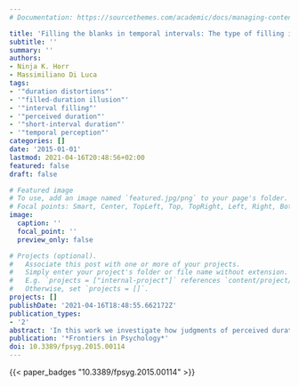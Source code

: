 ```yaml
---
# Documentation: https://sourcethemes.com/academic/docs/managing-content/

title: 'Filling the blanks in temporal intervals: The type of filling influences perceived duration and discrimination performance'
subtitle: ''
summary: ''
authors:
- Ninja K. Horr
- Massimiliano Di Luca
tags:
- '"duration distortions"'
- '"filled-duration illusion"'
- '"interval filling"'
- '"perceived duration"'
- '"short-interval duration"'
- '"temporal perception"'
categories: []
date: '2015-01-01'
lastmod: 2021-04-16T20:48:56+02:00
featured: false
draft: false

# Featured image
# To use, add an image named `featured.jpg/png` to your page's folder.
# Focal points: Smart, Center, TopLeft, Top, TopRight, Left, Right, BottomLeft, Bottom, BottomRight.
image:
  caption: ''
  focal_point: ''
  preview_only: false

# Projects (optional).
#   Associate this post with one or more of your projects.
#   Simply enter your project's folder or file name without extension.
#   E.g. `projects = ["internal-project"]` references `content/project/deep-learning/index.md`.
#   Otherwise, set `projects = []`.
projects: []
publishDate: '2021-04-16T18:48:55.662172Z'
publication_types:
- '2'
abstract: 'In this work we investigate how judgments of perceived duration are influenced by the properties of the signals that define the intervals. Participants compared two auditory intervals that could be any combination of the following four types: intervals filled with continuous tones (filled intervals), intervals filled with regularly-timed short tones (isochronous intervals), intervals filled with irregularly-timed short tones (anisochronous intervals), and intervals demarcated by two short tones (empty intervals). Results indicate that the type of intervals to be compared affects discrimination performance and induces distortions in perceived duration. In particular, we find that duration judgments are most precise when comparing two isochronous and two continuous intervals, while the comparison of two anisochronous intervals leads to the worst performance. Moreover, we determined that the magnitude of the distortions in perceived duration (an effect akin to the filled duration illusion) is higher for tone sequences (no matter whether isochronous or anisochronous) than for continuous tones. Further analysis of how duration distortions depend on the type of filling suggests that distortions are not only due to the perceived duration of the two individual intervals, but they may also be due to the comparison of two different filling types.'
publication: '*Frontiers in Psychology*'
doi: 10.3389/fpsyg.2015.00114
---
```


{{< paper_badges "10.3389/fpsyg.2015.00114" >}}
